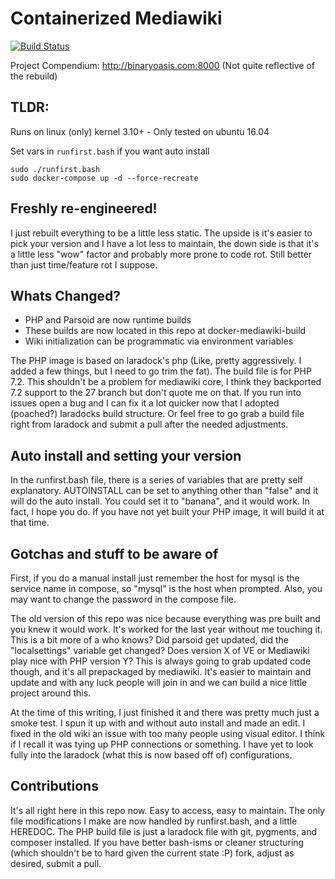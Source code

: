 Containerized Mediawiki
=======================
[![Build Status](http://jenkins.binaryoasis.com/buildStatus/icon?job=mediawiki-docker-stack)](http://jenkins.binaryoasis.com/job/mediawiki-docker-stack/)

Project Compendium: http://binaryoasis.com:8000 (Not quite reflective of the rebuild)

## TLDR:
Runs on linux (only) kernel 3.10+ - Only tested on ubuntu 16.04

Set vars in `runfirst.bash` if you want auto install
```
sudo ./runfirst.bash
sudo docker-compose up -d --force-recreate
```

## Freshly re-engineered!
I just rebuilt everything to be a little less static. The upside is it's easier to pick your version and I have a lot less to maintain, the down side is that it's a little less "wow" factor and probably more prone to code rot. Still better than just time/feature rot I suppose.

## Whats Changed?

* PHP and Parsoid are now runtime builds
* These builds are now located in this repo at docker-mediawiki-build
* Wiki initialization can be programmatic via environment variables

The PHP image is based on laradock's php (Like, pretty aggressively. I added a few things, but I need to go trim the fat). The build file is for PHP 7.2. This shouldn't be a problem for mediawiki core, I think they backported 7.2 support to the 27 branch but don't quote me on that. If you run into issues open a bug and I can fix it a lot quicker now that I adopted (poached?) laradocks build structure. Or feel free to go grab a build file right from laradock and submit a pull after the needed adjustments.

## Auto install and setting your version
In the runfirst.bash file, there is a series of variables that are pretty self explanatory. AUTOINSTALL can be set to anything other than "false" and it will do the auto install. You could set it to "banana", and it would work. In fact, I hope you do. If you have not yet built your PHP image, it will build it at that time.

## Gotchas and stuff to be aware of
First, if you do a manual install just remember the host for mysql is the service name in compose, so "mysql" is the host when prompted. Also, you may want to change the password in the compose file.

The old version of this repo was nice because everything was pre built and you knew it would work. It's worked for the last year without me touching it. This is a bit more of a who knows? Did parsoid get updated, did the "localsettings" variable get changed? Does version X of VE or Mediawiki play nice with PHP version Y? This is always going to grab updated code though, and it's all prepackaged by mediawiki. It's easier to maintain and update and with any luck people will join in and we can build a nice little project around this.

At the time of this writing, I just finished it and there was pretty much just a smoke test. I spun it up with and without auto install and made an edit. I fixed in the old wiki an issue with too many people using visual editor. I think if I recall it was tying up PHP connections or something. I have yet to look fully into the laradock (what this is now based off of) configurations.

## Contributions
It's all right here in this repo now. Easy to access, easy to maintain. The only file modifications I make are now handled by runfirst.bash, and a little HEREDOC. The PHP build file is just a laradock file with git, pygments, and composer installed. If you have better bash-isms or cleaner structuring (which shouldn't be to hard given the current state :P) fork, adjust as desired, submit a pull.
